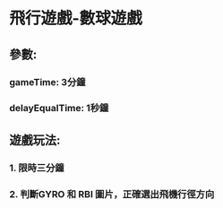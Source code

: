 # 飛行遊戲-數球遊戲

## 參數:
### gameTime: 3分鐘
### delayEqualTime: 1秒鐘

## 遊戲玩法:
### 1. 限時三分鐘
### 2. 判斷GYRO 和 RBI 圖片，正確選出飛機行徑方向
